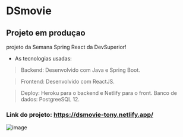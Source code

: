 # DSmovie

## Projeto em produçao 


projeto da Semana Spring React da DevSuperior! 

- As tecnologias usadas:
> Backend: Desenvolvido com Java e Spring Boot.

> Frontend: Desenvolvido com ReactJS.

> Deploy: Heroku para o backend e Netlify para o front.
> Banco de dados: PostgreeSQL 12.


### Link do projeto: https://dsmovie-tony.netlify.app/

![image](https://user-images.githubusercontent.com/79161227/150542700-c83f4bf3-0ed6-4455-a15e-bbf8b99a3843.png)
